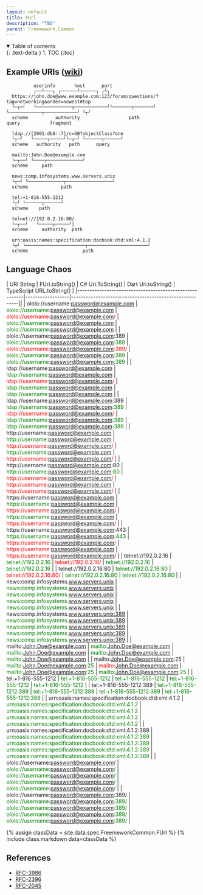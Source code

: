 ```yaml
---
layout: default
title: FUrl
description: "TBD"
parent: Freemework.Common
---
```


<details open markdown="block">
  <summary>
    Table of contents
  </summary>
  {: .text-delta }
1. TOC
{:toc}
</details>

## Example URIs ([wiki](https://en.wikipedia.org/wiki/Uniform_Resource_Identifier#Example_URIs))

```text
          userinfo       host      port
          ┌──┴───┐ ┌──────┴──────┐ ┌┴┐
  https://john.doe@www.example.com:123/forum/questions/?tag=networking&order=newest#top
  └─┬─┘   └─────────────┬────────────┘└───────┬───────┘ └────────────┬────────────┘ └┬┘
  scheme          authority                  path                  query           fragment

  ldap://[2001:db8::7]/c=GB?objectClass?one
  └┬─┘   └─────┬─────┘└─┬─┘ └──────┬──────┘
  scheme   authority   path      query

  mailto:John.Doe@example.com
  └─┬──┘ └────┬─────────────┘
  scheme     path

  news:comp.infosystems.www.servers.unix
  └┬─┘ └─────────────┬─────────────────┘
  scheme            path

  tel:+1-816-555-1212
  └┬┘ └──────┬──────┘
  scheme    path

  telnet://192.0.2.16:80/
  └─┬──┘   └─────┬─────┘│
  scheme     authority  path

  urn:oasis:names:specification:docbook:dtd:xml:4.1.2
  └┬┘ └──────────────────────┬──────────────────────┘
  scheme                    path
```

## Language Chaos

| URI String                                             | FUri.toString()  | C# Uri.ToString() | Dart Uri.toString()  | TypeScript URL.toString() |
|--------------------------------------------------------|------------------|--------------------------------------------------------||
| ololo://username:password@example.com                  | <span style="color:green"> ololo://username:password@example.com </span> | <span style="color:red">ololo://username:password@example.com/ </span> | <span style="color:green"> ololo://username:password@example.com </span> | <span style="color:green"> ololo://username:password@example.com </span> |
| ololo://username:password@example.com:389              | <span style="color:green"> ololo://username:password@example.com:389 </span> | <span style="color:red"> ololo://username:password@example.com:389/ </span> | <span style="color:green"> ololo://username:password@example.com:389 </span>| <span style="color:green"> ololo://username:password@example.com:389 </span> |
| ldap://username:password@example.com                   | <span style="color:green"> ldap://username:password@example.com </span> | <span style="color:red"> ldap://username:password@example.com/ </span> | <span style="color:green"> ldap://username:password@example.com </span> |  <span style="color:green"> ldap://username:password@example.com </span> |
| ldap://username:password@example.com:389               | <span style="color:green"> ldap://username:password@example.com:389 </span> | <span style="color:red"> ldap://username:password@example.com/</span> | <span style="color:green"> ldap://username:password@example.com:389 </span> | <span style="color:green"> ldap://username:password@example.com:389 </span> |
| http://username:password@example.com                   | <span style="color:green"> http://username:password@example.com </span> | <span style="color:red"> http://username:password@example.com/ </span> | <span style="color:green"> http://username:password@example.com </span> | <span style="color:red"> http://username:password@example.com/ </span> |
| http://username:password@example.com:80                | <span style="color:green"> http://username:password@example.com:80 </span> | <span style="color:red"> http://username:password@example.com/ </span> | <span style="color:red"> http://username:password@example.com </span> | <span style="color:red"> http://username:password@example.com/ </span> |
| https://username:password@example.com                  | <span style="color:green"> https://username:password@example.com </span> | <span style="color:red"> https://username:password@example.com/ </span> | <span style="color:green"> https://username:password@example.com </span> | <span style="color:red"> https://username:password@example.com/ </span> |
| https://username:password@example.com:443              | <span style="color:green"> https://username:password@example.com:443 </span> | <span style="color:red"> https://username:password@example.com/ </span> | <span style="color:red"> https://username:password@example.com </span> | <span style="color:red"> https://username:password@example.com/ </span> |
| telnet://192.0.2.16                                    | <span style="color:green"> telnet://192.0.2.16 </span> | <span style="color:red"> telnet://192.0.2.16/ </span> | <span style="color:green"> telnet://192.0.2.16 </span> | <span style="color:green"> telnet://192.0.2.16 </span> |
| telnet://192.0.2.16:80                                 | <span style="color:green"> telnet://192.0.2.16:80 </span> | <span style="color:red"> telnet://192.0.2.16:80/ </span> | <span style="color:green"> telnet://192.0.2.16:80 </span> | <span style="color:green"> telnet://192.0.2.16:80 </span> |
| news:comp.infosystems.www.servers.unix                 | <span style="color:green"> news:comp.infosystems.www.servers.unix </span> | <span style="color:green"> news:comp.infosystems.www.servers.unix </span> | <span style="color:green"> news:comp.infosystems.www.servers.unix </span> | <span style="color:green"> news:comp.infosystems.www.servers.unix </span> |
| news:comp.infosystems.www.servers.unix:389             | <span style="color:green"> news:comp.infosystems.www.servers.unix:389 </span> | <span style="color:green"> news:comp.infosystems.www.servers.unix:389 </span> | <span style="color:green"> news:comp.infosystems.www.servers.unix:389 </span> | <span style="color:green"> news:comp.infosystems.www.servers.unix:389 </span> |
| mailto:John.Doe@example.com                            | <span style="color:green"> mailto:John.Doe@example.com </span> | <span style="color:green"> mailto:John.Doe@example.com </span> | <span style="color:green"> mailto:John.Doe@example.com </span> | <span style="color:green"> mailto:John.Doe@example.com </span> |
| mailto:John.Doe@example.com:25                         | <span style="color:green"> mailto:John.Doe@example.com:25 </span> | <span style="color:red"> mailto:John.Doe@example.com </span> | <span style="color:green"> mailto:John.Doe@example.com:25 </span> | <span style="color:green"> mailto:John.Doe@example.com:25 </span> |
| tel:+1-816-555-1212                                    | <span style="color:green"> tel:+1-816-555-1212 </span> | <span style="color:green"> tel:+1-816-555-1212 </span> | <span style="color:green"> tel:+1-816-555-1212 </span> | <span style="color:green"> tel:+1-816-555-1212 </span> |
| tel:+1-816-555-1212:389                                | <span style="color:green"> tel:+1-816-555-1212:389 </span> | <span style="color:green"> tel:+1-816-555-1212:389 </span> | <span style="color:green"> tel:+1-816-555-1212:389 </span> | <span style="color:green"> tel:+1-816-555-1212:389 </span> |
| urn:oasis:names:specification:docbook:dtd:xml:4.1.2    | <span style="color:green"> urn:oasis:names:specification:docbook:dtd:xml:4.1.2 </span> | <span style="color:green"> urn:oasis:names:specification:docbook:dtd:xml:4.1.2 </span> | <span style="color:green"> urn:oasis:names:specification:docbook:dtd:xml:4.1.2 </span> | <span style="color:green"> urn:oasis:names:specification:docbook:dtd:xml:4.1.2 </span> |
| urn:oasis:names:specification:docbook:dtd:xml:4.1.2:389 | <span style="color:green"> urn:oasis:names:specification:docbook:dtd:xml:4.1.2:389 </span> | <span style="color:green"> urn:oasis:names:specification:docbook:dtd:xml:4.1.2:389 </span> | <span style="color:green"> urn:oasis:names:specification:docbook:dtd:xml:4.1.2:389 </span> | <span style="color:green"> urn:oasis:names:specification:docbook:dtd:xml:4.1.2:389 </span> |
| ololo://username:password@example.com/ | <span style="color:green"> ololo://username:password@example.com/ </span> | <span style="color:green"> ololo://username:password@example.com/ </span> | <span style="color:green"> ololo://username:password@example.com/ </span> | <span style="color:green"> ololo://username:password@example.com/ </span> | 
| ololo://username:password@example.com:389/ | <span style="color:green"> ololo://username:password@example.com:389/ </span> | <span style="color:green"> ololo://username:password@example.com:389/ </span> | <span style="color:green"> ololo://username:password@example.com:389/ </span> | <span style="color:green"> ololo://username:password@example.com:389/ </span> |

{% assign classData = site.data.spec.FreemeworkCommon.FUrl %}
{% include class.markdown data=classData %}

## References

- [RFC-3986](https://datatracker.ietf.org/doc/html/rfc3986)
- [RFC-2396](https://datatracker.ietf.org/doc/html/rfc2396)
- [RFC-2045](https://datatracker.ietf.org/doc/html/rfc2045)
